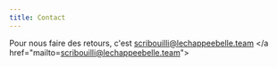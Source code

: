 ```yaml
---
title: Contact
---
```

Pour nous faire des retours, c'est <a> scribouilli@lechappeebelle.team </a href="mailto=scribouilli@lechappeebelle.team">